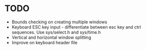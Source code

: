 # TODO
* Bounds checking on creating multiple windows
* Keyboard ESC key input - differentiate between esc key and ctrl sequences. Use sys/select.h and sys/time.h
* Vertical and horizontal window splitting
* Improve on keyboard header file
